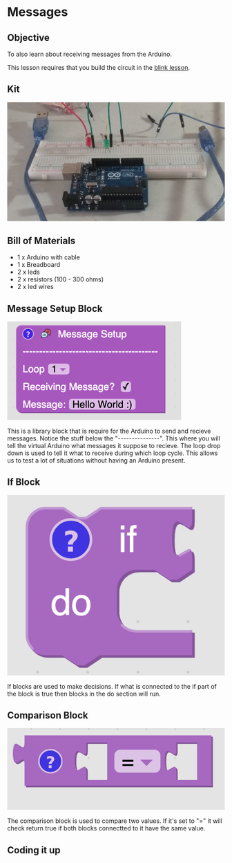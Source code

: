 # Messages

## Objective

To also learn about receiving messages from the Arduino.

This lesson requires that you build the circuit in the [blink lesson](blink.md).

## Kit

![kit](assets/blink/kit.jpg)

## Bill of Materials

- 1 x Arduino with cable
- 1 x Breadboard
- 2 x leds
- 2 x resistors (100 - 300 ohms)
- 2 x led wires

## Message Setup Block

![message setup](assets/variables/message_setup.png)

This is a library block that is require for the Arduino to send and recieve messages. Notice the stuff below the "---------------". This where you will tell the virtual Arduino what messages it suppose to recieve. The loop drop down is used to tell it what to receive during which loop cycle. This allows us to test a lot of situations without having an Arduino present.

## If Block

![if block](assets/variables/if_block.png)

If blocks are used to make decisions. If what is connected to the if part of the block is true then blocks in the do section will run.

## Comparison Block

![comparison block](assets/variables/comparison_block.png)

The comparison block is used to compare two values. If it's set to "=" it will check return true if both blocks connectted to it have the same value.

## Coding it up
